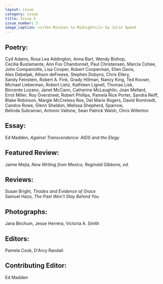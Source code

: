 ```yaml
---
layout: issue
category: issue
title: Issue 3
issue_number: 3
image_caption: <i>Ten Minutes to Midnight</i> by Julie Speed
---
```


## Poetry:
Cyd&nbsp;Adams, Rosa&nbsp;Lea&nbsp;Addington, Anna&nbsp;Bart, Wendy&nbsp;Bishop, Cecilia&nbsp;Bustamante, Ann&nbsp;Fox&nbsp;Chandonnet, Paul&nbsp;Christensen, Marcia&nbsp;Cohee, John&nbsp;Companiotte, Lisa&nbsp;Cooper, Robert&nbsp;Cooperman, Ellen&nbsp;Davis, Ales&nbsp;Debeljak, Allison&nbsp;deFreese, Stephen&nbsp;Dobyns, Chris&nbsp;Ellery, Sandy&nbsp;Feinstein, Robert&nbsp;A.&nbsp;Fink, Grady&nbsp;Hillman, Nancy&nbsp;King, Ted&nbsp;Kooser, Michael&nbsp;Lieberman, Robert&nbsp;Lietz, Kathleen&nbsp;Lignell, Thomas&nbsp;Lisk, Bincente&nbsp;Lozano, Janet McCann, Catherine&nbsp;McLaughlin, Joan&nbsp;Mellard, Errol&nbsp;Miller, Roy&nbsp;Overstreet, Robert&nbsp;Phillips, Pamela&nbsp;Rice&nbsp;Porter, Sandra&nbsp;Reiff, Blake&nbsp;Robinson, Margie&nbsp;McCreless&nbsp;Roe, Del&nbsp;Marie&nbsp;Rogers, David&nbsp;Romtvedt, Candce&nbsp;Rowe, Glenn&nbsp;Sheldon, Melissa&nbsp;Shepherd, Sparrow, Belinda&nbsp;Subraman, Antonio&nbsp;Vallone, Sean&nbsp;Patrick&nbsp;Walsh, Chris&nbsp;Willerton  

## Essay:
Ed Madden, *Against Transcendence: AIDS and the Elegy*  

## Featured Review:
Jaime Mejía, *New Writing from Mexico, Reginald Gibbons, ed.*  

## Reviews:
Susan Bright, *Tirades and Evidence of Grace*  
Samuel Hazo, *The Past Won’t Stay Behind You*  

## Photographs:
Jana&nbsp;Birchum, Jesse&nbsp;Herrera, Victoria&nbsp;A.&nbsp;Smith  

## Editors:
Pamela Cook, D'Arcy Randall  

## Contributing Editor:
Ed Madden  
